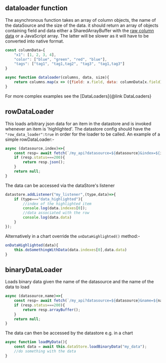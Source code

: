 ## dataloader function

The asynchronous function takes an array of column objects, the name of the dataSource and the size of the data. it should return an array of objects containing field and data either a SharedArrayBuffer with the  [raw column data](./datasource.md) or a JavaScript array. The latter will be slower as it will have to be converted into native format.
```js
const columnData={
    "x1": [1, 2, 3, 4],
    "color": ["blue", "green", "red", "blue"],
    "tags": ["tag1", "tag1,tag2", "tag3", "tag1,tag3"]
}

async function dataloader(columns, data, size){
    return columns.map(x => ({field: x.field, data: columnData[x.field]}));
}
```

For more complex examples see the [DataLoaders]{@link DataLoaders}


## rowDataLoader
This loads arbitrary json data for an item in the datastore and is invoked whenever an item is 'highlighted'. The datastore config should have the `"row_data_loader":true` in order for the loader to be called. An example of a simple rowDataLoader:-
```javascript
async (datasource,index)=>{
    const resp= await fetch(`/my_api?datasource=${datasource}&index=${index}`);
    if (resp.status===200){
        return resp.json();
    }
    return null;
}
```

The data can be accessed via the dataStore's listener 

```javascript
datastore.addListener("my_listener",(type,data)=>{
    if (type==="data_highlighted"){
        //index of the highlighted item
        console.log(data.indexes[0]);
        //data associated with the row
        console.log(data.data)
    }
});
```
Alternatively in a chart override  the `onDataHighlighted()` method:-
```javascript
onDataHighlighted(data){
    this.doSomethingWithData(data.indexes[0],data.data)       
}
```

## binaryDataLoader
Loads binary data given the name of the datasource and the name of the data to load

```javascript
async (datasource,name)=>{
    const resp= await fetch(`/my_api?datasource=${datasource}&name=${name}`);
    if (resp.status===200){
        return resp.arrayBuffer();
    }
    return null;
}
```

The data can then be accessed by the datastore e.g. in a chart
```javascript
async function loadMyData(){
    const data = await this.dataStore.loadBinaryData("my_data");
    //do something with the data
}
```



